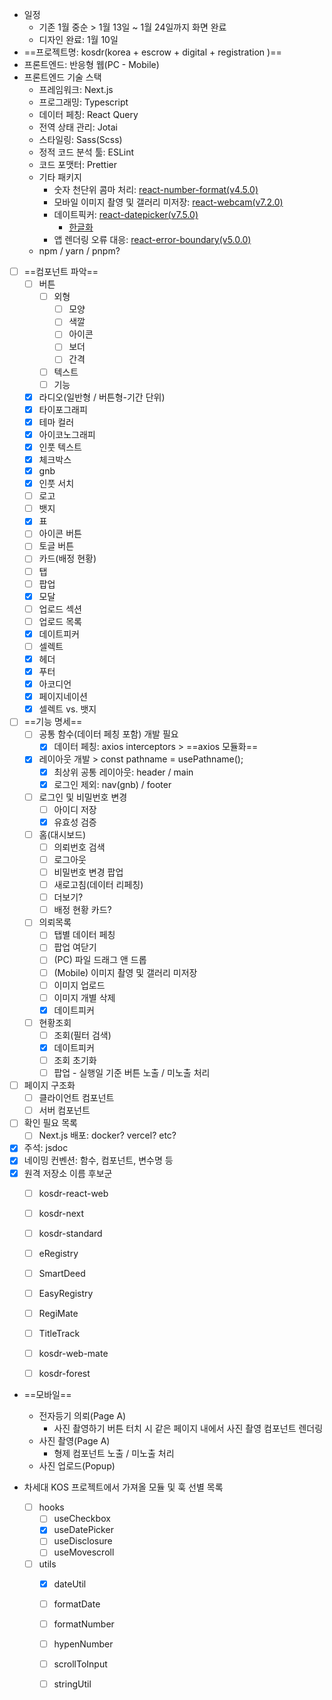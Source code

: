 - 일정
	- 기존 1월 중순 > 1월 13일 ~ 1월 24일까지 화면 완료
	- 디자인 완료: 1월 10일
- ==프로젝트명: kosdr(korea + escrow + digital + registration )==
- 프론트엔드: 반응형 웹(PC - Mobile)
- 프론트엔드 기술 스택
	- 프레임워크: Next.js
	- 프로그래밍: Typescript
	- 데이터 페칭: React Query
	- 전역 상태 관리: Jotai
	- 스타일링: Sass(Scss)
	- 정적 코드 분석 툴: ESLint
	- 코드 포맷터: Prettier
	- 기타 패키지
		- 숫자 천단위 콤마 처리: [react-number-format(v4.5.0)](https://www.npmjs.com/package/react-number-format/v/4.5.0)
		- 모바일 이미지 촬영 및 갤러리 미저장: [react-webcam(v7.2.0)](https://www.npmjs.com/package/react-webcam)
		- 데이트픽커: [react-datepicker(v7.5.0)](https://reactdatepicker.com/)
			- [한글화](https://steady-learner.tistory.com/entry/React-react-datepicker-%EC%96%B8%EC%96%B4-%EB%B0%94%EA%BE%B8%EA%B8%B0-%ED%95%9C%EA%B5%AD%EC%96%B4%EB%A1%9C-%EB%B3%80%EA%B2%BD%ED%95%98%EB%8A%94-%EB%B0%A9%EB%B2%95)
		- 앱 렌더링 오류 대응: [react-error-boundary(v5.0.0)](https://www.npmjs.com/package/react-error-boundary)
	- npm / yarn / pnpm?
- [ ] ==컴포넌트 파악==
	- [ ] 버튼
		- [ ] 외형
			- [ ] 모양
			- [ ] 색깔
			- [ ] 아이콘
			- [ ] 보더
			- [ ] 간격
		- [ ] 텍스트
		- [ ] 기능
	- [x] 라디오(일반형 / 버튼형-기간 단위)
	- [x] 타이포그래피
	- [x] 테마 컬러
	- [x] 아이코노그래피
	- [x] 인풋 텍스트
	- [x] 체크박스
	- [x] gnb
	- [x] 인풋 서치
	- [ ] 로고
	- [ ] 뱃지
	- [x] 표
	- [ ] 아이콘 버튼
	- [ ] 토글 버튼
	- [ ] 카드(배정 현황)
	- [ ] 탭
	- [ ] 팝업
	- [x] 모달
	- [ ] 업로드 섹션 
	- [ ] 업로드 목록
	- [x] 데이트피커 
	- [ ] 셀렉트
	- [x] 헤더
	- [x] 푸터 
	- [x] 아코디언
	- [x] 페이지네이션
	- [x] 셀렉트 vs. 뱃지
- [ ] ==기능 명세==
	- [ ] 공통 함수(데이터 페칭 포함) 개발 필요
		- [x] 데이터 페칭: axios interceptors > ==axios 모듈화==
	- [x] 레이아웃 개발 > const pathname = usePathname();
		- [x] 최상위 공통 레이아웃: header / main
		- [x] 로그인 제외: nav(gnb) / footer
	- [ ] 로그인 및 비밀번호 변경
		- [ ] 아이디 저장    
		- [x] 유효성 검증
	- [ ] 홈(대시보드)
		- [ ] 의뢰번호 검색
		- [ ] 로그아웃
		- [ ] 비밀번호 변경 팝업
		- [ ] 새로고침(데이터 리페칭)
		- [ ] 더보기? 
		- [ ] 배정 현황 카드?
	- [ ] 의뢰목록
		- [ ] 탭별 데이터 페칭
		- [ ] 팝업 여닫기
		- [ ] (PC) 파일 드래그 앤 드롭
		- [ ] (Mobile) 이미지 촬영 및 갤러리 미저장
		- [ ] 이미지 업로드
		- [ ] 이미지 개별 삭제
		- [x] 데이트피커 
	- [ ] 현황조회
		- [ ] 조회(필터 검색)
		- [x] 데이트피커
		- [ ] 조회 초기화
		- [ ] 팝업 - 실행일 기준 버튼 노출 / 미노출 처리

- [ ] 페이지 구조화
	- [ ] 클라이언트 컴포넌트
	- [ ] 서버 컴포넌트
- [ ] 확인 필요 목록
	- [ ] Next.js 배포: docker? vercel? etc?
- [x] 주석: jsdoc
- [x] 네이밍 컨벤션: 함수, 컴포넌트, 변수명 등
- [x] 원격 저장소 이름 후보군
	- [ ] kosdr-react-web
	- [ ] kosdr-next
	- [ ] kosdr-standard
	- [ ] eRegistry
	- [ ] SmartDeed
	- [ ] EasyRegistry
	- [ ] RegiMate
	- [ ] TitleTrack
	- [ ] kosdr-web-mate
	- [ ] kosdr-forest


- ==모바일==
	- 전자등기 의뢰(Page A)
		- 사진 촬영하기 버튼 터치 시 같은 페이지 내에서 사진 촬영 컴포넌트 렌더링
	- 사진 촬영(Page A)
		- 형제 컴포넌트 노출 / 미노출 처리
	- 사진 업로드(Popup)

- 차세대 KOS 프로젝트에서 가져올 모듈 및 훅 선별 목록
	- [ ] hooks
		- [ ] useCheckbox
		- [x] useDatePicker
		- [ ] useDisclosure
		- [ ] useMovescroll
	- [ ] utils
		- [x] dateUtil
		- [ ] formatDate
		- [ ] formatNumber
		- [ ] hypenNumber
		- [ ] scrollToInput
		- [ ] stringUtil


